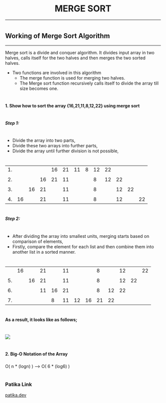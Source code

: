 

# <center> MERGE SORT <center>
-------------------------------

#

## Working of Merge Sort Algorithm
------------------------------------

Merge sort is a divide and conquer algorithm. It divides input array in two halves, calls itself for the two halves and then merges the two sorted halves.

- Two functions are involved in this algorithm 
    - The merge function is used for merging two halves.
    - The Merge sort function recursively calls itself to divide the array till size becomes one.
#
**1. Show how to sort the array {16,21,11,8,12,22} using merge sort**
#

##### Step 1:
#
-  Divide the array into two parts,
-  Divide these two arrays into further parts,
-  Divide the array until further division is not possible,
#
|                                                 |  |  |  |  |  |  |  |  |  |  |  |  |
|-----------------------------------------------  |- |- |- |- |- |- |- |- |- |- |- |- |
|1.|  |  |  |16|21|11|8 |12|22|  |  |  |
|                                                 |  |  |  |  |  |  |  |  |  |  |  |  |
|2. |  |  |16|21|11|  |  |8 |12|22|  |  |
|                                                 |  |  |  |  |  |  |  |  |  |  |  |  |
|3.|  |16|21|  |11|  |  |8 |  |12|22|  |
|                                                 |  |  |  |  |  |  |  |  |  |  |  |  |
|4.                                                 |16|  |21|  |11|  |  |8 |  |12|  |22|

#
##### Step 2:
#
- After dividing the array into smallest units, merging starts based on comparison of elements,
- Firstly, compare the element for each list and then combine them into another list in a sorted manner.
#

|  |  |  |  |  |  |  |  |  |  |  |  |  |
|----------------------------------------------- |- |- |- |- |- |- |- |- |- |- |- |- |
|     |16|  |21|  |11|  |  |8 |  |12|  |22|
|  |  |  |  |  |  |  |  |  |  |  |  |  |
|5.|  |16|21|  |11|  |  |8 |  |12|22|  |
|                                                |  |  |  |  |  |  |  |  |  |  |  |  |
|6. |  |  |11|16|21|  |  |8 |12|22|  |  |
|                                                |  |  |  |  |  |  |  |  |  |  |  |  |
|7.       |  |  |  |8 |11|12|16|21|22|  |  |  |

#

**As a result, it looks like as follows;**
#
# 
![](../../../../Desktop/merge%20sort.png)

#
#
**2. Big-O Notation of the Array**
###
O( n * (logn) ) --> O( 6 * (log6) )

#

### Patika Link

[patika.dev](https://app.patika.dev/tmrs)


